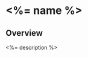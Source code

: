 # <%= name %>

## Overview

<%= description %>

<!-- BEGINNING OF PRE-COMMIT-TERRAFORM DOCS HOOK -->
<!-- END OF PRE-COMMIT-TERRAFORM DOCS HOOK -->